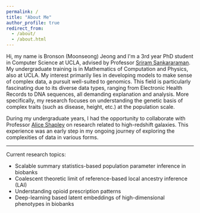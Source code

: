 ```yaml
---
permalink: /
title: "About Me"
author_profile: true
redirect_from: 
  - /about/
  - /about.html
---
```


Hi, my name is Bronson (Moonseong) Jeong and I'm a 3rd year PhD student in Computer Science at UCLA, advised by Professor [Sriram Sankararaman](http://web.cs.ucla.edu/~sriram/). My undergraduate training is in Mathematics of Computation and Physics, also at UCLA. My interest primarily lies in developing models to make sense of complex data, a pursuit well-suited to genomics. This field is particularly fascinating due to its diverse data types, ranging from Electronic Health Records to DNA sequences, all demanding explanation and analysis. More specifically, my research focuses on understanding the genetic basis of complex traits (such as disease, height, etc.) at the population scale.

During my undergraduate years, I had the opportunity to collaborate with Professor [Alice Shapley](https://www.astro.ucla.edu/~aes/) on research related to high-redshift galaxies. This experience was an early step in my ongoing journey of exploring the complexities of data in various forms.

-----

Current research topics:
* Scalable summary statistics-based population parameter inference in biobanks
* Coalescent theoretic limit of reference-based local ancestry inference (LAI)
* Understanding opioid prescription patterns
* Deep-learning based latent embeddings of high-dimensional phenotypes in biobanks

